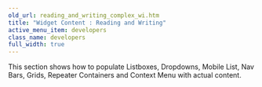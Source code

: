 ```yaml
---
old_url: reading_and_writing_complex_wi.htm
title: "Widget Content : Reading and Writing"
active_menu_item: developers
class_name: developers
full_width: true
---
```



This section shows how to populate Listboxes, Dropdowns, Mobile List, Nav Bars, Grids, Repeater Containers and Context Menu with actual content.

